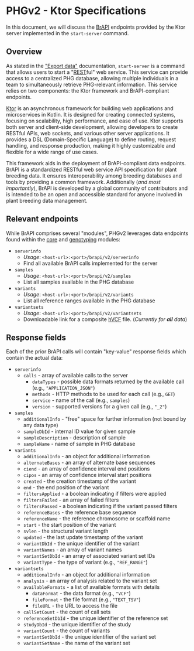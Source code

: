 # PHGv2 - Ktor Specifications

In this document, we will discuss the [BrAPI](https://brapicore21.docs.apiary.io/#) 
endpoints provided by the Ktor server implemented in the 
`start-server` command.

## Overview
As stated in the ["Export data"](export_data.md) documentation,
`start-server` is a command that allows users to start a 
"[REST](https://en.wikipedia.org/wiki/REST)ful" web service. This 
service can provide access to a centralized PHG database, allowing 
multiple individuals in a team to simultaneously retrieve 
PHG-relevant information. This service relies on two components:
the Ktor framework and BrAPI-compliant endpoints.

[Ktor](https://ktor.io/) is an asynchronous framework for building 
web applications and microservices in Kotlin. It is designed for 
creating connected systems, focusing on scalability, high 
performance, and ease of use. Ktor supports both server and 
client-side development, allowing developers to create RESTful APIs, 
web sockets, and various other server applications. It provides a 
DSL (Domain-Specific Language) to define routing, request handling, 
and response production, making it highly customizable and flexible 
for a wide range of use cases.

This framework aids in the deployment of BrAPI-compliant data 
endpoints. BrAPI is a standardized RESTful web service API 
specification for plant breeding data. It ensures interoperability 
among breeding databases and tools by providing a common framework. 
Additionally (_and most importantly_), BrAPI is developed by a global 
community of contributors and is intended to be an open and 
accessible standard for anyone involved in plant breeding data 
management.


## Relevant endpoints
While BrAPI comprises several "modules", PHGv2 leverages data
endpoints found within the [core](https://brapicore21.docs.apiary.io/) 
and [genotyping](https://brapigenotyping21.docs.apiary.io/) modules:

* `serverinfo`
  + _Usage_: `<host-url>:<port>/brapi/v2/serverinfo`
  + Find all available BrAPI calls implemented for the server
* `samples`
  + _Usage_: `<host-url>:<port>/brapi/v2/samples`
  + List all samples available in the PHG database
* `variants`
  + _Usage_: `<host-url>:<port>/brapi/v2/variants`
  + List all reference ranges available in the PHG database
* `variantsets`
  + _Usage_: `<host-url>:<port>/brapi/v2/variantsets`
  + Downloadable link for a composite [hVCF](hvcf_specifications.md)
    file. (_Currently for **all** data_)


## Response fields
Each of the prior BrAPI calls will contain "key-value" response
fields which contain the actual data:

* `serverinfo`
  + `calls` - array of available calls to the server
    + `dataTypes` - possible data formats returned by the 
      available call (e.g., `"APPLICATION_JSON"`)
    + `methods` - HTTP methods to be used for each call (e.g., `GET`)
    + `service` - name of the call (e.g., `samples`)
    + `version` - supported versions for a given call (e.g., `"_2"`)
* `samples`
  + `additionalInfo` - "free" space for further information (not
    bound by any data type)
  + `sampleDbId` - internal ID value for given sample
  + `sampleDescription` - description of sample
  + `sampleName` - name of sample in PHG database
* `variants`
  + `additionalInfo` - an object for additional information
  + `alternateBases` - an array of alternate base sequences
  + `ciend` - an array of confidence interval end positions
  + `cipos` - an array of confidence interval start positions
  + `created` - the creation timestamp of the variant
  + `end` - the end position of the variant
  + `filtersApplied` - a boolean indicating if filters were applied
  + `filtersFailed` - an array of failed filters
  + `filtersPassed` - a boolean indicating if the variant passed filters
  + `referenceBases` - the reference base sequence
  + `referenceName` - the reference chromosome or scaffold name
  + `start` - the start position of the variant
  + `svlen` - the structural variant length
  + `updated` - the last update timestamp of the variant
  + `variantDbId` - the unique identifier of the variant
  + `variantNames` - an array of variant names
  + `variantSetDbId` - an array of associated variant set IDs
  + `variantType` - the type of variant (e.g., `"REF_RANGE"`)
* `variantsets`
  + `additionalInfo` - an object for additional information
  + `analysis` - an array of analysis related to the variant set
  + `availableFormats` - a list of available formats with details
    + `dataFormat` - the data format (e.g., `"VCF"`)
    + `fileFormat` - the file format (e.g., `"TEXT_TSV"`)
    + `fileURL` - the URL to access the file
  + `callSetCount` - the count of call sets
  + `referenceSetDbId` - the unique identifier of the reference set
  + `studyDbId` - the unique identifier of the study
  + `variantCount` - the count of variants
  + `variantSetDbId` - the unique identifier of the variant set
  + `variantSetName` - the name of the variant set






